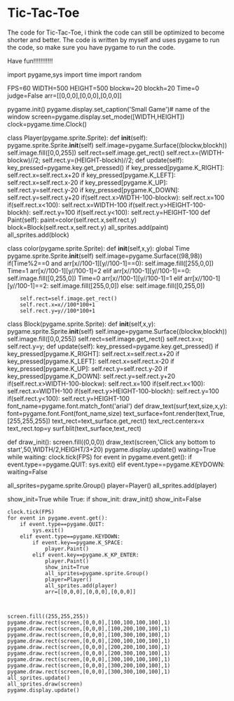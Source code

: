 # Tic-Tac-Toe
The code for Tic-Tac-Toe, i think the code can still be optimized to become shorter and better.
The code is written by myself and uses pygame to run the code, so make sure you have pygame to run the code.

Have fun!!!!!!!!!!!

import pygame,sys
import time
import random

FPS=60
WIDTH=500
HEIGHT=500
blockw=20
blockh=20
Time=0
judge=False
arr=[[0,0,0],[0,0,0],[0,0,0]]


pygame.init()
pygame.display.set_caption('Small Game')# name of the window
screen=pygame.display.set_mode([WIDTH,HEIGHT])
clock=pygame.time.Clock()

class Player(pygame.sprite.Sprite):
    def __init__(self):
        pygame.sprite.Sprite.__init__(self)
        self.image=pygame.Surface((blockw,blockh))
        self.image.fill([0,0,255])
        self.rect=self.image.get_rect()
        self.rect.x=(WIDTH-blockw)//2;
        self.rect.y=(HEIGHT-blockh)//2; 
    def update(self):
        key_pressed=pygame.key.get_pressed()
        if key_pressed[pygame.K_RIGHT]:
            self.rect.x=self.rect.x+20
        if key_pressed[pygame.K_LEFT]:
            self.rect.x=self.rect.x-20
        if key_pressed[pygame.K_UP]:
            self.rect.y=self.rect.y-20
        if key_pressed[pygame.K_DOWN]:
            self.rect.y=self.rect.y+20
        if(self.rect.x>WIDTH-100-blockw):
            self.rect.x=100
        if(self.rect.x<100):
            self.rect.x=WIDTH-100
        if(self.rect.y>HEIGHT-100-blockh):
            self.rect.y=100
        if(self.rect.y<100):
            self.rect.y=HEIGHT-100
    def Paint(self):
        paint=color(self.rect.x,self.rect.y)
        block=Block(self.rect.x,self.rect.y)
        all_sprites.add(paint)
        all_sprites.add(block)
    
        
          
class color(pygame.sprite.Sprite):
    def __init__(self,x,y):
        global Time
        pygame.sprite.Sprite.__init__(self)
        self.image=pygame.Surface((98,98))
        if(Time%2==0 and arr[x//100-1][y//100-1]==0):
            self.image.fill([255,0,0])
            Time=1
            arr[x//100-1][y//100-1]=2
        elif arr[x//100-1][y//100-1]==0:
            self.image.fill([0,255,0])
            Time=0
            arr[x//100-1][y//100-1]=1
        elif arr[x//100-1][y//100-1]==2:
            self.image.fill([255,0,0])
        else:
            self.image.fill([0,255,0])

        self.rect=self.image.get_rect()  
        self.rect.x=x//100*100+1  
        self.rect.y=y//100*100+1          

class Block(pygame.sprite.Sprite):
    def __init__(self,x,y):
        pygame.sprite.Sprite.__init__(self)
        self.image=pygame.Surface((blockw,blockh))
        self.image.fill([0,0,255])
        self.rect=self.image.get_rect()
        self.rect.x=x;
        self.rect.y=y; 
    def update(self):
        key_pressed=pygame.key.get_pressed()
        if key_pressed[pygame.K_RIGHT]:
            self.rect.x=self.rect.x+20
        if key_pressed[pygame.K_LEFT]:
            self.rect.x=self.rect.x-20
        if key_pressed[pygame.K_UP]:
            self.rect.y=self.rect.y-20
        if key_pressed[pygame.K_DOWN]:
            self.rect.y=self.rect.y+20
        if(self.rect.x>WIDTH-100-blockw):
            self.rect.x=100
        if(self.rect.x<100):
            self.rect.x=WIDTH-100
        if(self.rect.y>HEIGHT-100-blockh):
            self.rect.y=100
        if(self.rect.y<100):
            self.rect.y=HEIGHT-100
font_name=pygame.font.match_font('arial')
def draw_text(surf,text,size,x,y):
    font=pygame.font.Font(font_name,size)
    text_surface=font.render(text,True,[255,255,255])
    text_rect=text_surface.get_rect()
    text_rect.centerx=x
    text_rect.top=y
    surf.blit(text_surface,text_rect)

def draw_init():
    screen.fill((0,0,0))
    draw_text(screen,'Click any bottom to start',50,WIDTH/2,HEIGHT/3+20)
    pygame.display.update()
    waiting=True
    while waiting:
        clock.tick(FPS)
        for event in pygame.event.get():
            if event.type==pygame.QUIT:
                sys.exit()
            elif event.type==pygame.KEYDOWN:
                waiting=False

all_sprites=pygame.sprite.Group()
player=Player()
all_sprites.add(player)

show_init=True
while True:
    if show_init:
        draw_init()
        show_init=False

    clock.tick(FPS)
    for event in pygame.event.get():
        if event.type==pygame.QUIT:
            sys.exit()
        elif event.type==pygame.KEYDOWN:
            if event.key==pygame.K_SPACE:
                player.Paint()
            elif event.key==pygame.K_KP_ENTER:
                player.Paint()
                show_init=True
                all_sprites=pygame.sprite.Group()
                player=Player()
                all_sprites.add(player)
                arr=[[0,0,0],[0,0,0],[0,0,0]]


        
    screen.fill((255,255,255))
    pygame.draw.rect(screen,[0,0,0],[100,100,100,100],1)
    pygame.draw.rect(screen,[0,0,0],[100,200,100,100],1)
    pygame.draw.rect(screen,[0,0,0],[100,300,100,100],1)
    pygame.draw.rect(screen,[0,0,0],[200,100,100,100],1)
    pygame.draw.rect(screen,[0,0,0],[200,200,100,100],1)
    pygame.draw.rect(screen,[0,0,0],[200,300,100,100],1)
    pygame.draw.rect(screen,[0,0,0],[300,100,100,100],1)
    pygame.draw.rect(screen,[0,0,0],[300,200,100,100],1)
    pygame.draw.rect(screen,[0,0,0],[300,300,100,100],1)
    all_sprites.update()
    all_sprites.draw(screen) 
    pygame.display.update()


